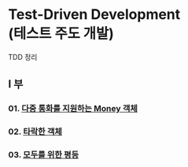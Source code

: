 Test-Driven Development<br>
(테스트 주도 개발)
=======================

TDD 정리<br>

## I 부

### 01. [다중 통화를 지원하는 Money 객체](https://github.com/KangJiJi/Study/tree/master/Book/TestDrivenDevelopment/chapter01)

### 02. [타락한 객체](https://github.com/KangJiJi/Study/tree/master/Book/TestDrivenDevelopment/chapter02)

### 03. [모두를 위한 평등](https://github.com/KangJiJi/Study/tree/master/Book/TestDrivenDevelopment/chapter03)
